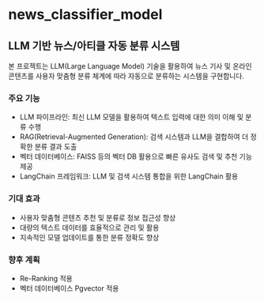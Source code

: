 # news_classifier_model
## LLM 기반 뉴스/아티클 자동 분류 시스템
본 프로젝트는 LLM(Large Language Model) 기술을 활용하여 뉴스 기사 및 온라인 콘텐츠를 사용자 맞춤형 분류 체계에 따라 자동으로 분류하는 시스템을 구현합니다.

### 주요 기능
- LLM 파이프라인: 최신 LLM 모델을 활용하여 텍스트 입력에 대한 의미 이해 및 분류 수행
- RAG(Retrieval-Augmented Generation): 검색 시스템과 LLM을 결합하여 더 정확한 분류 결과 도출
- 벡터 데이터베이스: FAISS 등의 벡터 DB 활용으로 빠른 유사도 검색 및 추천 기능 제공
- LangChain 프레임워크: LLM 및 검색 시스템 통합을 위한 LangChain 활용
### 기대 효과
- 사용자 맞춤형 콘텐츠 추천 및 분류로 정보 접근성 향상
- 대량의 텍스트 데이터를 효율적으로 관리 및 활용
- 지속적인 모델 업데이트를 통한 분류 정확도 향상

### 향후 계획
- Re-Ranking 적용
- 벡터 데이터베이스 Pgvector 적용